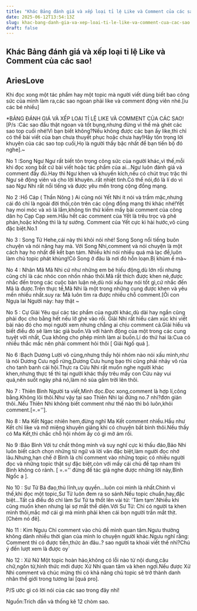 ```yaml
---
title: "Khác Bảng đánh giá và xếp loại tỉ lệ Like và Comment của các sao!"
date: 2025-06-12T13:54:13Z
slug: khac-bang-danh-gia-va-xep-loai-ti-le-like-va-comment-cua-cac-sao
draft: false
---
```


## Khác Bảng đánh giá và xếp loại tỉ lệ Like và Comment của các sao!

## AriesLove

Khi đọc xong một tác phẩm hay một topic mà người viết dùng biết bao công sức của mình làm ra,các sao ngoan phải like và comment động viên nhé.[iu các bé nhiều]

 *BẢNG ĐÁNH GIÁ VÀ XẾP LOẠI TỈ LỆ LIKE VÀ COMMENT CỦA CÁC SAO!
 [P/s :Các sao đầu thật ngoan và tốt bụng,nhưng đừng vì thế mà ghét các sao top cuối nhé!Vì bạn biết không?Nếu không được các bạn ấy like,thì chỉ có thể bài viết của bạn chưa thuyết phục hoặc chưa hay!Hãy tôn trọng lời khuyên của các sao top cuối,Họ là người thầy bậc nhất để bạn tiến bộ đó nghe].~



No 1 :Song Ngư
 Ngư rất biết tôn trọng công sức của người khác,vì thế,mỗi khi đọc xong bất cứ bài viết hoặc tác phẩm của ai...Ngư luôn đánh giá và comment đầy đủ.Hay thì Ngư khen và khuyến kích,nếu có chút trục trặc thì Ngư sẽ động viên và cho lời khuyên..rất nhiệt tình.Có thể nói,đó là lí do vì sao Ngư Nhi rất nổi tiếng và được yêu mến trong cộng đồng mạng.


No 2 :Hổ Cáp ( Thần Nông )
Ai cũng nói Yết Nhi ít nói và trầm mặc,nhưng cái đó chỉ là ngoài đời thôi,còn trên các cộng đồng mạng thì khác nhé!Yết hay moi móc và xỏ lá lắm,không tin thử kiếm mấy bài comment của công dân họ Cạp Cạp xem.Hầu hết các comment của Yết là trêu trọc và phê phán,hoặc không thì là tự sướng. Comment của Yết cực kì hài hước,vô cùng đặc biệt.No.1


No 3 : Song Tử 
Hehe,cái này thì khỏi nói nhé! Song Song nổi tiếng buôn chuyện và nói năng hay mà. Với Song Nhi,comment và nói chuyện là một cách hay ho nhất để kết bạn tám. Nhiều khi nói nhiều quá mà lạc đề,luôn làm chủ topic phát khùng!Có Song ở đâu là nơi đó hỗn loạn.Bị khùm ế mà~


No 4 : Nhân Mã
Mã Nhi cứ như những em bé hiếu động,dù lớn rồi nhưng cũng chỉ là các nhóc con nhốn nháo thôi.Mã rất thích được khen nè,được nhắc đến trong các cuộc bàn luận nè,dù nói xấu hay nói tốt gì,cứ nhắc đến Mã là được.Trên thực tế,Mã Nhi là một trong những cung được khen và yêu mến nhiều nhất.suy ra: Mã luôn tìm ra được nhiều chỗ comment.[Ôi con Ngựa lai Người này: hay thật ~


No 5 : Cự Giải
Yêu quí các tác phẩm của người khác,dù dài hay ngắn cũng phải đọc cho bằng hết nếu lỡ ghé vào rồi. Giải Nhi rất hiểu cảm xúc khi viết bài nào đó cho mọi người xem nhưng chẳng ai chịu comment cả.Giải hiểu và biết điều đó sẽ làm tác giả buồn.Và với hành động của một trong các cung tuyệt vời nhất, Cua không cho phép mình làm ai buồn.Lí do thứ hai là:Cua có nhiều thắc mắc nên phải comment hỏi thôi [ Giải Ngố quá ].


No 6 :Bạch Dương
Lười vô cùng,nhưng thấy hội nhóm nào nói xấu mình,như là nói Dương Cưu ngố rừng,Dương Cưu hung bạo thì cũng phải nhảy vô rủa cho tanh banh cái hội.Thực ra Cừu Nhi rất muốn nghe người khác khen,nhưng thực tế thì tại người khác thấy trêu mấy con Cừu này vui quá,nên suốt ngày phá nó,làm nó sủa gầm trời lên thôi.


No 7 : Thiên Bình
Người ta viết,Mình đọc.Đọc xong,comment là hợp lí,công bằng.Không lôi thôi.Như vậy tại sao Thiên Nhi lại đứng no.7 nhỉ?đơn giản thôi..Nếu Thiên Nhi không biết comment như thế nào thì bỏ luôn,khỏi comment.[=.=''].


No 8 : Ma Kết
Ngạc nhiên hem,đừng nghĩ Ma Kết comment nhiều.Hầu như Kết chỉ like và mở miệng khuyên giảng khi có chuyện bất bình thôi.Nếu thấy có Ma Kết,thì chắc chỗ hội nhóm ấy có gì mờ ám rồi.


No 9 :Bảo Bình
Với tư chất thông minh và suy nghĩ cực kì thấu đáo,Bảo Nhi luôn biết cách chọn những từ ngữ và lời văn đặc biệt,làm người đọc nhớ lâu.Nhưng,hạn chế ở Bình là chỉ comment vào những topic có nhiều người đọc và những topic thật sự đặc biệt,còn với mấy cái chủ đề tạp nham thì Bình không có rảnh. [ =.='' đừng để tác giả nghe được những lời này,Bình Ngốc ạ ].


No 10 : Sư Tử
Bá đaọ,thủ lĩnh,uy quyền...luôn coi mình là nhất.Chính vì thế,khi đọc một topic,Sư Tử luôn đem ra so sánh.Nếu topic chuẩn,hay,đặc biệt...Tất cả điều đó chỉ làm Sư Tử ta thốt lên vài từ: 'Tàm tạm'.Nhiều khi cũng muốn khen nhưng lại sợ mất thể diện.Với Sư Tử: Chỉ có người ta khen mình thôi,mắc mớ cái gì mà mình phải khen cái bọn người trần mắt thịt. [Chém nó đê].


No 11 : Kim Ngưu
Chỉ comment vào chủ đề mình quan tâm.Ngưu thường không dành nhiều thời gian của mình lo chuyện người khác.Ngưu nghĩ rằng: Comment thì có được tiền,thức ăn đâu..? sao người ta khoái viết thế nhỉ?Chú ý đến lượt xem là được oy`



No 12 : Xử Nữ
Một topic hoàn hảo,không có lỗi nào từ nội dung,câu chữ,ngôn từ,hình thức mới được Xử Nhi quan tâm và khen ngợi.Nếu được Xử Nhi comment và chúc mừng thì có khả năng chủ topic sẽ trở thành danh nhân thế giới trong tương lai [quá pro].



P/S ước gì có lời nói của các sao trong đây nhỉ!

Nguồn:Trích dẫn và thống kê 12 chòm sao.